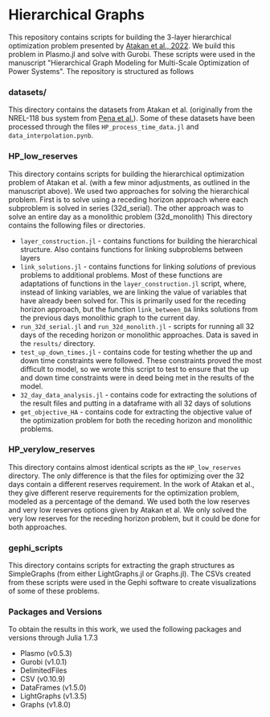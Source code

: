 # Hierarchical Graphs

This repository contains scripts for building the 3-layer hierarchical optimization problem presented by [Atakan et al., 2022](https://doi-org.ezproxy.library.wisc.edu/10.1016/j.ejor.2021.12.042). We build this problem in Plasmo.jl and solve with Gurobi. These scripts were used in the manuscript "Hierarchical Graph Modeling for Multi-Scale Optimization of Power Systems". The repository is structured as follows

### datasets/
This directory contains the datasets from Atakan et al. (originally from the NREL-118 bus system from [Pena et al.](https://doi.org/10.1109/TPWRS.2017.2695963)). Some of these datasets have been processed through the files `HP_process_time_data.jl` and `data_interpolation.pynb`. 

### HP_low_reserves
This directory contains scripts for building the hierarchical optimization problem of Atakan et al. (with a few minor adjustments, as outlined in the manuscript above). We used two approaches for solving the hierarchical problem. First is to solve using a receding horizon approach where each subproblem is solved in series (32d_serial). The other approach was to solve an entire day as a monolithic problem (32d_monolith) This directory contains the following files or directories.

 * `layer_construction.jl` - contains functions for building the hierarchical structure. Also contains functions for linking subproblems between layers
 * `link_solutions.jl` - contains functions for linking *solutions* of previous problems to additional problems. Most of these functions are adaptations of functions in the `layer_construction.jl` script, where, instead of linking variables, we are linking the value of variables that have already been solved for. This is primarily used for the receding horizon approach, but the function `link_between_DA` links solutions from the previous days monolithic graph to the current day. 
 * `run_32d_serial.jl` and `run_32d_monolith.jl` - scripts for running all 32 days of the receding horizon or monolithic approaches. Data is saved in the `results/` directory. 
 * `test_up_down_times.jl` - contains code for testing whether the up and down time constraints were followed. These constraints proved the most difficult to model, so we wrote this script to test to ensure that the up and down time constraints were in deed being met in the results of the model. 
 * `32_day_data_analysis.jl` - contains code for extracting the solutions of the result files and putting in a dataframe with all 32 days of solutions
 * `get_objective_HA` - contains code for extracting the objective value of the optimization problem for both the receding horizon and monolithic problems. 

### HP_verylow_reserves
This directory contains almost identical scripts as the `HP_low_reserves` directory. The only difference is that the files for optimizing over the 32 days contain a different reserves requirement. In the work of Atakan et al., they give different reserve requirements for the optimization problem, modeled as a percentage of the demand. We used both the low reserves and very low reserves options given by Atakan et al. We only solved the very low reserves for the receding horizon problem, but it could be done for both approaches. 

### gephi_scripts
This directory contains scripts for extracting the graph structures as SimpleGraphs (from either LightGraphs.jl or Graphs.jl). The CSVs created from these scripts were used in the Gephi software to create visualizations of some of these problems. 

### Packages and Versions
To obtain the results in this work, we used the following packages and versions through Julia 1.7.3
 * Plasmo (v0.5.3)
 * Gurobi (v1.0.1)
 * DelimitedFiles
 * CSV (v0.10.9)
 * DataFrames (v1.5.0)
 * LightGraphs (v1.3.5)
 * Graphs (v1.8.0)
